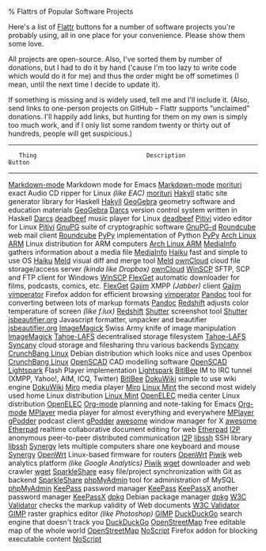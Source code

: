 % Flattrs of Popular Software Projects

Here's a list of [Flattr] buttons for a number of software projects you're
probably using, all in one place for your convenience. Please show them some
love.

[Flattr]: https://flattr.com/

All projects are open-source. Also, I've sorted them by number of donations,
but I had to do it by hand ('cause I'm too lazy to write code which would do
it for me) and thus the order might be off sometimes (I mean, until the next
time I decide to update it).

If something is missing and is widely used, tell me and I'll include it.
(Also, send links to one-person projects on GitHub – Flattr supports
“unclaimed” donations. I'll happily add links, but hunting for them on my own
is simply too much work, and if I only list some random twenty or thirty out
of hundreds, people will get suspicious.)

---

       Thing                               Description                            Button
-------------------- --------------------------------------------------------  ------------
[Markdown-mode]      Markdown mode for Emacs                                   [Markdown-mode]
[morituri]           exact Audio CD ripper for Linux *(like EAC)*              [morituri]
[Hakyll]             static site generator library for Haskell                 [Hakyll]
[GeoGebra]           geometry software and education materials                 [GeoGebra]
[Darcs]              version control system written in Haskell                 [Darcs]
[deadbeef]           music player for Linux                                    [deadbeef]
[Pitivi]             video editor for Linux                                    [Pitivi]
[GnuPG]              suite of cryptographic software                           [GnuPG-d]
[Roundcube]          web mail client                                           [Roundcube]
[PyPy]               implementation of Python                                  [PyPy]
[Arch Linux ARM]     Linux distribution for ARM computers                      [Arch Linux ARM]
[MediaInfo]          gathers information about a media file                    [MediaInfo]
[Haiku]              fast and simple to use OS                                 [Haiku]
[Meld]               visual diff and merge tool                                [Meld]
[ownCloud]           cloud file storage/access server *(kinda like Dropbox)*   [ownCloud]
[WinSCP]             SFTP, SCP and FTP client for Windows                      [WinSCP]
[FlexGet]            automatic downloader for films, podcasts, comics, etc.    [FlexGet]
[Gajim]              XMPP *(Jabber)* client                                    [Gajim]
[vimperator]         Firefox addon for efficient browsing                      [vimperator]
[Pandoc]             tool for converting between lots of markup formats        [Pandoc]
[Redshift]           adjusts color temperature of screen *(like f.lux)*        [Redshift]
[Shutter]            screenshot tool                                           [Shutter]
[jsbeautifier.org]   Javascript formatter, unpacker and beautifier             [jsbeautifier.org]
[ImageMagick]        Swiss Army knife of image manipulation                    [ImageMagick]
[Tahoe-LAFS]         decentralised storage filesystem                          [Tahoe-LAFS]
[Syncany]            cloud storage and filesharing thru various backends       [Syncany]
[CrunchBang Linux]   Debian distribution which looks nice and uses Openbox     [CrunchBang Linux]
[OpenSCAD]           CAD modelling software                                    [OpenSCAD]
[Lightspark]         Flash Player implementation                               [Lightspark]
[BitlBee]            IM to IRC tunnel (XMPP, Yahoo!, AIM, ICQ, Twitter)        [BitlBee]
[DokuWiki]           simple to use wiki engine                                 [DokuWiki]
[Miro]               media player                                              [Miro]
[Linux Mint]         the second most widely used home Linux distribution       [Linux Mint]
[OpenELEC]           media center Linux distribution                           [OpenELEC]
[Org-mode]           planning and note-taking for Emacs                        [Org-mode]
[MPlayer]            media player for almost everything and everywhere         [MPlayer]
[gPodder]            podcast client                                            [gPodder]
[awesome]            window manager for X                                      [awesome]
[Etherpad]           realtime collaborative document editing for web           [Etherpad]
[I2P]                anonymous peer-to-peer distributed communication          [I2P]
[libssh]             SSH library                                               [libssh]
[Synergy]            lets multiple computers share one keyboard and mouse      [Synergy]
[OpenWrt]            Linux-based firmware for routers                          [OpenWrt]
[Piwik]              web analytics platform *(like Google Analytics)*          [Piwik]
[wget]               downloader and web crawler                                [wget]
[SparkleShare]       easy file/project synchronization with Git as backend     [SparkleShare]
[phpMyAdmin]         tool for administration of MySQL                          [phpMyAdmin]
[KeePass]            password manager                                          [KeePass]
[KeePassX]           another password manager                                  [KeePassX]
[dpkg]               Debian package manager                                    [dpkg]
[W3C Validator]      checks the markup validity of Web documents               [W3C Validator]
[GIMP]               raster graphics editor *(like Photoshop)*                 [GIMP]
[DuckDuckGo]         search engine that doesn't track you                      [DuckDuckGo]
[OpenStreetMap]      free editable map of the whole world                      [OpenStreetMap]
[NoScript]           Firefox addon for blocking executable content             [NoScript]

[Tahoe-LAFS]: https://tahoe-lafs.org/
[Synergy]: http://synergy-project.org/
[SparkleShare]: http://sparkleshare.org/
[Syncany]: http://www.syncany.org/
[libssh]: http://www.libssh.org/
[Miro]: http://www.getmiro.com/
[FlexGet]: http://flexget.com/
[jsbeautifier.org]: http://jsbeautifier.org/
[Shutter]: http://shutter-project.org/
[OpenSCAD]: http://www.openscad.org/
[Lightspark]: http://sourceforge.net/apps/trac/lightspark
[BitlBee]: http://www.bitlbee.org/
[OpenELEC]: http://www.openelec.tv/
[W3C Validator]: http://validator.w3.org/
[KeePassX]: http://www.keepassx.org/
[KeePass]: http://keepass.info/
[GnuPG-d]: http://g10code.com/gnupg-donation.html
[GnuPG]: https://www.gnupg.org/
[MediaInfo]: http://mediainfo.sourceforge.net/en
[CrunchBang Linux]: http://crunchbang.org/
[DokuWiki]: http://www.splitbrain.org/projects/dokuwiki
[Arch Linux ARM]: http://archlinuxarm.org/
[Haiku]: http://www.haiku-os.org/
[Pandoc]: http://johnmacfarlane.net/pandoc/
[NoScript]: http://noscript.net/
[GeoGebra]: http://www.geogebra.org/
[Piwik]: http://piwik.org
[wget]: http://www.gnu.org/software/wget/
[I2P]: http://www.i2p2.de
[Linux Mint]: http://www.linuxmint.com/
[phpMyAdmin]: http://www.phpmyadmin.net/
[MPlayer]: http://mplayerhq.hu/design7/news.html
[GIMP]: http://www.gimp.org/
[Org-mode]: http://orgmode.org/
[DuckDuckGo]: http://duckduckgo.com/
[dpkg]: http://wiki.debian.org/Teams/Dpkg
[PyPy]: http://pypy.org/
[gPodder]: http://gpodder.org/
[Meld]: http://meldmerge.org/
[morituri]: https://thomas.apestaart.org/morituri/trac/
[Redshift]: http://jonls.dk/redshift/
[Darcs]: http://darcs.net/
[Pitivi]: http://pitivi.org/
[Roundcube]: http://roundcube.net/
[ownCloud]: http://owncloud.org/
[awesome]: http://awesome.naquadah.org/
[OpenStreetMap]: https://flattr.com/profile/openstreetmap
[vimperator]: http://www.vimperator.org/vimperator
[ImageMagick]: http://www.imagemagick.org/
[Hakyll]: http://jaspervdj.be/hakyll/
[deadbeef]: http://deadbeef.sourceforge.net/
[Gajim]: http://gajim.org/
[OpenWrt]: https://openwrt.org/
[Etherpad]: http://etherpad.org/
[WinSCP]: http://winscp.net/
[Markdown-mode]: http://jblevins.org/projects/markdown-mode/


<script type="text/javascript">
/* <![CDATA[ */
  links = document.getElementsByTagName("a");
  for (var i = 0; i < links.length; i++) {
    if (links[i].parentElement.cellIndex == 2) {
      links[i].className = "FlattrButton";
      links[i].style     = "display:none;";
      links[i].rev       = "flattr;button:compact;";
      links[i].innerHTML = ""; }}
/* ]]> */</script>

<script type="text/javascript">
  (function() {
    var t = document.getElementsByTagName('script')[0];
    var s = document.createElement('script');
    s.type = 'text/javascript';
    s.async = true;
    s.src = 'http://api.flattr.com/js/0.6/load.js?mode=auto';
    t.parentNode.insertBefore(s, t);})();
</script>
